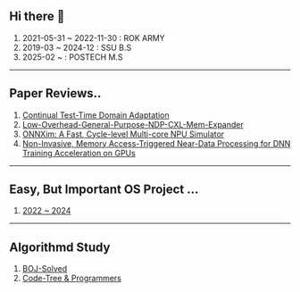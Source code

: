 ## Hi there 👋
1. 2021-05-31 ~ 2022-11-30 : ROK ARMY
2. 2019-03 ~ 2024-12 : SSU B.S
3. 2025-02 ~   : POSTECH M.S
   
---
## Paper Reviews..
1. [Continual Test-Time Domain Adaptation](https://junhyeongs.notion.site/CoTTA-24-02-02-24-02-05-ff40b0f22f044c2897268c77ad435b8a)
2. [Low-Overhead-General-Purpose-NDP-CXL-Mem-Expander](https://junhyeongs.notion.site/Low-Overhead-General-Purpose-NDP-CXL-Mem-Expander-2ff1fc60c9ae4a3189789d8f69faf19e)
3. [ONNXim: A Fast, Cycle-level Multi-core NPU Simulator](https://junhyeongs.notion.site/ONNXim-A-Fast-Cycle-level-Multi-core-NPU-Simulator-bcf3ac65419a452e9acad560ff71bf39?pvs=25)
4. [Non-Invasive, Memory Access-Triggered Near-Data Processing for DNN Training Acceleration on GPUs](https://junhyeongs.notion.site/Non-Invasive-Memory-Access-Triggered-Near-Data-Processing-for-DNN-Training-Acceleration-on-GPUs-128c5078a5cd80ecb721da5de746761a?pvs=4)
---

## Easy, But Important OS Project ...
1. [2022 ~ 2024](https://github.com/20190511/OS_xv6)

---
## Algorithmd Study
1. [BOJ-Solved](https://github.com/20190511/AlgorithmTraining)
2. [Code-Tree & Programmers](https://github.com/20190511/codetree-TILs)


<!--
**20190511/20190511** is a ✨ _special_ ✨ repository because its `README.md` (this file) appears on your GitHub profile.
- 🔭 I’m currently Searching and Learning on HW-SW Co-Optimizaing Technic
-->
